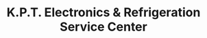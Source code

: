 ---
title: "K.P.T. Electronics & Refrigeration Service Center"
url: /vigan/k-p-t-electronics-and-refrigeration-service-center/
shop: shop
---